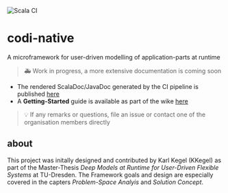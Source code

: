 ![Scala CI](https://github.com/modicio/codi-native/workflows/Scala%20CI/badge.svg)

# codi-native

A microframework for user-driven modelling of application-parts at runtime

> :ambulance: Work in progress, a more extensive documentation is coming soon

* The rendered ScalaDoc/JavaDoc generated by the CI pipeline is published [here](https://modicio.github.io/codi-native-docs/codi/index.html)
* A **Getting-Started** guide is available as part of the wike [here](https://github.com/modicio/codi-native/wiki/Getting-Started)

>:bulb: If any remarks or questions, file an issue or contact one of the organisation members directly

## about

This project was initally designed and contributed by Karl Kegel (KKegel) as part of the Master-Thesis *Deep Models at Runtime for User-Driven Flexible Systems* at TU-Dresden. The Framework goals and design are especially covered in the capters *Problem-Space Analyis* and *Solution Concept*. 
